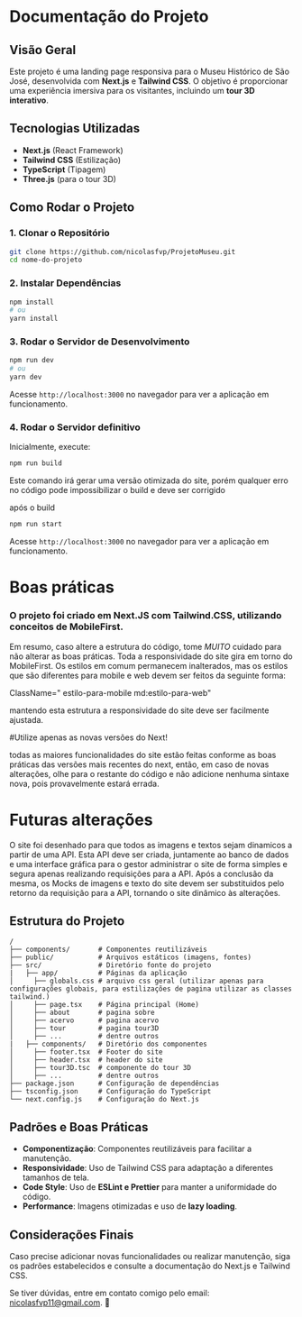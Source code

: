 # Documentação do Projeto

## Visão Geral
Este projeto é uma landing page responsiva para o Museu Histórico de São José, desenvolvida com **Next.js** e **Tailwind CSS**. O objetivo é proporcionar uma experiência imersiva para os visitantes, incluindo um **tour 3D interativo**.

## Tecnologias Utilizadas
- **Next.js** (React Framework)
- **Tailwind CSS** (Estilização)
- **TypeScript** (Tipagem)
- **Three.js** (para o tour 3D)

## Como Rodar o Projeto
### 1. Clonar o Repositório
```bash
git clone https://github.com/nicolasfvp/ProjetoMuseu.git
cd nome-do-projeto
```

### 2. Instalar Dependências
```bash
npm install
# ou
yarn install
```

### 3. Rodar o Servidor de Desenvolvimento
```bash
npm run dev
# ou
yarn dev
```

Acesse `http://localhost:3000` no navegador para ver a aplicação em funcionamento.
### 4. Rodar o Servidor definitivo

Inicialmente, execute: 

```bash
npm run build
```

Este comando irá gerar uma versão otimizada do site, porém qualquer erro no código pode impossibilizar o build e deve ser corrigido

após o build

```bash
npm run start
```

Acesse `http://localhost:3000` no navegador para ver a aplicação em funcionamento.

# Boas práticas

### O projeto foi criado em Next.JS com Tailwind.CSS, utilizando conceitos de MobileFirst.
Em resumo, caso altere a estrutura do código, tome *MUITO* cuidado para não alterar as boas práticas.
Toda a responsividade do site gira em torno do MobileFirst. Os estilos em comum permanecem inalterados, mas os estilos que são diferentes para mobile e web devem ser feitos da seguinte forma:

ClassName=" estilo-para-mobile md:estilo-para-web"

mantendo esta estrutura a responsividade do site deve ser facilmente ajustada.

#Utilize apenas as novas versões do Next!

todas as maiores funcionalidades do site estão feitas conforme as boas práticas das versões mais recentes do next, então, em caso de novas alterações, olhe para o restante do código e não adicione nenhuma sintaxe nova, pois provavelmente estará errada.

# Futuras alterações 

O site foi desenhado para que todos as imagens e textos sejam dinamicos a partir de uma API. Esta API deve ser criada, juntamente ao banco de dados e uma interface gráfica para o gestor administrar o site de forma simples e segura apenas realizando requisições para a API. Após a conclusão da mesma, os Mocks de imagens e texto do site devem ser substituidos pelo retorno da requisição para a API, tornando o site dinâmico às alterações.

## Estrutura do Projeto
```
/
├── components/       # Componentes reutilizáveis
├── public/           # Arquivos estáticos (imagens, fontes)
├── src/              # Diretório fonte do projeto
|   ├── app/          # Páginas da aplicação
│     ├── globals.css # arquivo css geral (utilizar apenas para configurações globais, para estilizações de pagina utilizar as classes tailwind.)
│     ├── page.tsx    # Página principal (Home)
│     ├── about       # pagina sobre
│     ├── acervo      # pagina acervo
│     ├── tour        # pagina tour3D
│     ├── ...         # dentre outros
|   ├── components/   # Diretório dos componentes
│     ├── footer.tsx  # Footer do site
│     ├── header.tsx  # header do site
│     ├── tour3D.tsc  # componente do tour 3D
│     ├── ...         # dentre outros
├── package.json      # Configuração de dependências
├── tsconfig.json     # Configuração do TypeScript
└── next.config.js    # Configuração do Next.js
```

## Padrões e Boas Práticas
- **Componentização**: Componentes reutilizáveis para facilitar a manutenção.
- **Responsividade**: Uso de Tailwind CSS para adaptação a diferentes tamanhos de tela.
- **Code Style**: Uso de **ESLint e Prettier** para manter a uniformidade do código.
- **Performance**: Imagens otimizadas e uso de **lazy loading**.

## Considerações Finais
Caso precise adicionar novas funcionalidades ou realizar manutenção, siga os padrões estabelecidos e consulte a documentação do Next.js e Tailwind CSS.

Se tiver dúvidas, entre em contato comigo pelo email: nicolasfvp11@gmail.com. 🚀

